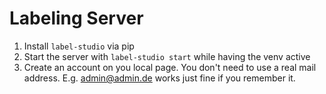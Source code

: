 # Labeling Server
1. Install `label-studio` via pip
1. Start the server with `label-studio start` while having the venv active 
1. Create an account on you local page. You don't need to use a  real mail address. E.g. admin@admin.de works just fine if you remember it.



